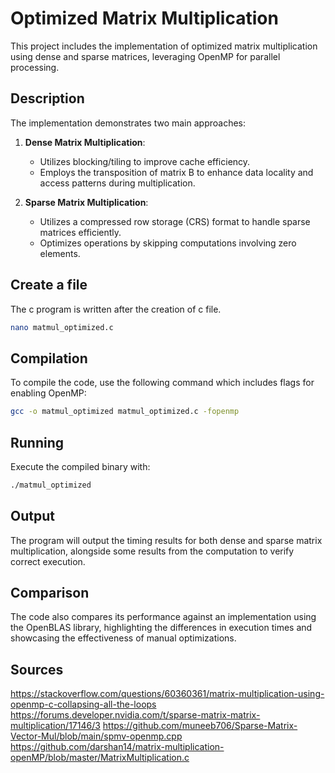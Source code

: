 # Optimized Matrix Multiplication

This project includes the implementation of optimized matrix multiplication using dense and sparse matrices, leveraging OpenMP for parallel processing.

## Description

The implementation demonstrates two main approaches:
1. **Dense Matrix Multiplication**:
   - Utilizes blocking/tiling to improve cache efficiency.
   - Employs the transposition of matrix B to enhance data locality and access patterns during multiplication.

2. **Sparse Matrix Multiplication**:
   - Utilizes a compressed row storage (CRS) format to handle sparse matrices efficiently.
   - Optimizes operations by skipping computations involving zero elements.

## Create a file
The c program is written after the creation of c file.
```bash
nano matmul_optimized.c
```

## Compilation
To compile the code, use the following command which includes flags for enabling OpenMP:
```bash
gcc -o matmul_optimized matmul_optimized.c -fopenmp
```
## Running
Execute the compiled binary with:
```bash
./matmul_optimized
```
## Output

The program will output the timing results for both dense and sparse matrix multiplication, alongside some results from the computation to verify correct execution.

## Comparison

The code also compares its performance against an implementation using the OpenBLAS library, highlighting the differences in execution times and showcasing the effectiveness of manual optimizations.

## Sources
https://stackoverflow.com/questions/60360361/matrix-multiplication-using-openmp-c-collapsing-all-the-loops
https://forums.developer.nvidia.com/t/sparse-matrix-matrix-multiplication/17146/3
https://github.com/muneeb706/Sparse-Matrix-Vector-Mul/blob/main/spmv-openmp.cpp
https://github.com/darshan14/matrix-multiplication-openMP/blob/master/MatrixMultiplication.c

